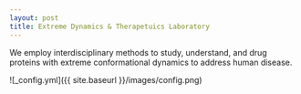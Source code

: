 ```yaml
---
layout: post
title: Extreme Dynamics & Therapetuics Laboratory
---
```


We employ interdisciplinary methods to study, understand, and drug proteins with extreme conformational dynamics to address human disease.

![_config.yml]({{ site.baseurl }}/images/config.png)
